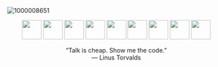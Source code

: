 ![1000008651](https://github.com/user-attachments/assets/a353c539-4d27-4686-aa2b-ef4aa7d5a81e)
</br>

<p align="center">
  <img src="https://github.com/user-attachments/assets/719e5f7f-83d8-4379-8fc3-d8608854f8f5" height="auto" width="45">
  <img src="https://github.com/user-attachments/assets/7eb5f684-a7bd-482a-b329-73bc85497b31" height="auto" width="45">
  <img src="https://github.com/user-attachments/assets/43c970e3-8b76-4f2b-bcfc-25fd9918f00b" height="auto" width="45">
  <img src="https://github.com/ImanMontajabi/ImanMontajabi/assets/52942515/bededbca-725f-4bf7-9749-1a07d887ca07" height="auto" width="45">
  <img src="https://github.com/ImanMontajabi/ImanMontajabi/assets/52942515/16a9db45-a8eb-4ae3-aec2-335c288cbc0d" height="auto" width="45">
  <img src="https://github.com/user-attachments/assets/838d486b-bdd1-40d0-9643-79cb741c58af" height="auto" width="45">
  <img src="https://github.com/user-attachments/assets/76016052-b002-4c5d-89e2-0d12a9d66a4c" height="auto" width="45">  
  <img src="https://github.com/user-attachments/assets/a72da488-d89f-4e40-820b-740fcbec1f71" height="auto" width="45">
  <img src="https://github.com/user-attachments/assets/697af594-6c74-4a6a-bbe1-56b59ec709ec" height="auto" width="45">
</p>

<p align="center">
  “Talk is cheap. Show me the code.”<br>
  — Linus Torvalds
</p>
